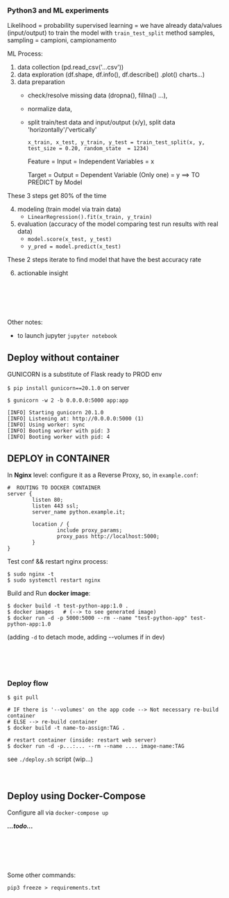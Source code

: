 ### Python3 and ML experiments

Likelihood = probability
supervised learning = we have already data/values (input/output) to train the model with `train_test_split` method
samples, sampling = campioni, campionamento

ML Process:

1. data collection (pd.read_csv('...csv'))
2. data exploration (df.shape, df.info(), df.describe() .plot() charts...)
3. data preparation 
   - check/resolve missing data (dropna(), fillna() ...), 
   - normalize data,
   - split train/test data and input/output (x/y), split data 'horizontally'/'vertically'

     `x_train, x_test, y_train, y_test = train_test_split(x, y, test_size = 0.20, random_state  = 1234)`

     Feature = Input = Independent Variables = x
     
     Target = Output = Dependent Variable (Only one) = y  ==> TO PREDICT by Model

These 3 steps get 80% of the time

4. modeling (train model via train data)
   - `LinearRegression().fit(x_train, y_train)`
5. evaluation (accuracy of the model comparing test run results with real data)
   - `model.score(x_test, y_test)`
   - `y_pred = model.predict(x_test)`

These 2 steps iterate to find model that have the best accuracy rate

6. actionable insight



<br><br><br><br>


Other notes:
- to launch jupyter `jupyter notebook`




## Deploy without container
GUNICORN is a substitute of Flask ready to PROD env

`$ pip install gunicorn==20.1.0`  on server


```
$ gunicorn -w 2 -b 0.0.0.0:5000 app:app

[INFO] Starting gunicorn 20.1.0
[INFO] Listening at: http://0.0.0.0:5000 (1)
[INFO] Using worker: sync
[INFO] Booting worker with pid: 3
[INFO] Booting worker with pid: 4
```

## DEPLOY in CONTAINER

In **Nginx** level: configure it as a Reverse Proxy, so, in `example.conf`:
```
#  ROUTING TO DOCKER CONTAINER
server {
        listen 80;
        listen 443 ssl;
        server_name python.example.it;
        
        location / {
                include proxy_params;
                proxy_pass http://localhost:5000;
        }
}
```

Test conf && restart nginx process: 
```
$ sudo nginx -t 
$ sudo systemctl restart nginx
```

Build and Run **docker image**:
```
$ docker build -t test-python-app:1.0 .
$ docker images   # (--> to see generated image)
$ docker run -d -p 5000:5000 --rm --name "test-python-app" test-python-app:1.0
```
(adding `-d` to detach mode, adding --volumes if in dev)

<br><br><br>

### Deploy flow
```
$ git pull

# IF there is '--volumes' on the app code --> Not necessary re-build container
# ELSE --> re-build container
$ docker build -t name-to-assign:TAG .

# restart container (inside: restart web server)
$ docker run -d -p...:... --rm --name .... image-name:TAG
```
see `./deploy.sh` script (wip...)
<br><br><br>

## Deploy using Docker-Compose
Configure all via `docker-compose up`

***...todo...***


<br><br><br><br>

Some other commands:

`pip3 freeze > requirements.txt`


